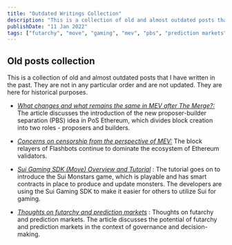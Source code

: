 ```yaml
---
title: "Outdated Writings Collection"
description: "This is a collection of old and almost outdated posts that I have written in the past."
publishDate: "11 Jan 2022"
tags: ["futarchy", "move", "gaming", "mev", "pbs", "prediction markets"]
---
```


## Old posts collection

This is a collection of old and almost outdated posts that I have written in the past. They are not in any particular order and are not updated. They are here for historical purposes.
*   [_What changes and what remains the same in MEV after The Merge?:_](https://mirror.xyz/0x14A74292E6399987cA02E40d323603B3F257D8a6/YhMqR1TBbdInJ23t_kaKGUDn_IX5jMjtFNnYa7XrUGQ) The article discusses the introduction of the new proposer-builder separation (PBS) idea in PoS Ethereum, which divides block creation into two roles - proposers and builders.
*   [_Concerns on censorship from the perspective of MEV:_](https://mirror.xyz/0x14A74292E6399987cA02E40d323603B3F257D8a6/7IlU9YwUUmWrS74BU4O0mb9i58vCkxXEDZk2EDRuqZM) The block relayers of Flashbots continue to dominate the ecosystem of Ethereum validators.

*   [_Sui Gaming SDK (Move) Overview and Tutorial_](https://mirror.xyz/0x14A74292E6399987cA02E40d323603B3F257D8a6/x7UJk6zUwlXFHHIrX7StXTnBQrBkYnE7slJnl1YC6E4) : The tutorial goes on to introduce the Sui Monstars game, which is playable and has smart contracts in place to produce and update monsters. The developers are using the Sui Gaming SDK to make it easier for others to utilize Sui for gaming.

*   [_Thoughts on futarchy and prediction markets_](https://mirror.xyz/0x14A74292E6399987cA02E40d323603B3F257D8a6/RXJTpf9oHxpJpxpoJ-NJ_YzHgkfkrgxKvoCp6EtY9k8) : Thoughts on futarchy and prediction markets. The article discusses the potential of futarchy and prediction markets in the context of governance and decision-making.
